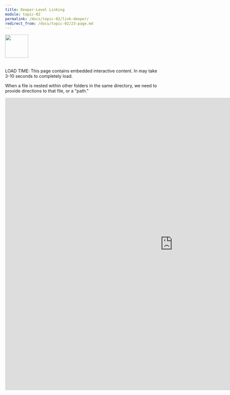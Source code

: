 ```yaml
---
title: Deeper-Level Linking
module: topic-02
permalink: /docs/topic-02/link-deeper/
redirect_from: /docs/topic-02/23-page.md
---
```


<img src="./../../../img/arrow-divider.svg" style="width: 75px; border: none; margin: 0px 0 20px 0" />

<span class="label label-warning">LOAD TIME:</span> This page contains embedded interactive content. In may take 3-10 seconds to completely load.

When a file is nested within other folders in the same directory, we need to provide directions to that file, or a "path."

<iframe src="https://h5p.org/h5p/embed/177174" width="1090" height="950" frameborder="0" allowfullscreen="allowfullscreen"></iframe><script src="https://h5p.org/sites/all/modules/h5p/library/js/h5p-resizer.js" charset="UTF-8"></script>
